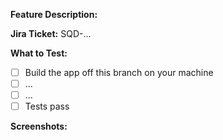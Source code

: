 **Feature Description:**

**Jira Ticket:** SQD-...

**What to Test:**

- [ ] Build the app off this branch on your machine
- [ ] ...
- [ ] ...
- [ ] Tests pass

**Screenshots:**


